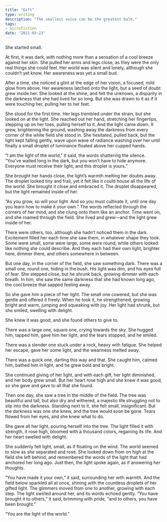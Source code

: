 ```yaml
---
title: "Gift"
type: writing
description: "The smallest voice can be the greatest balm."
tags:
- microfiction
date: "2021-03-23"
---
```


She started small.

At first, it was dark, with nothing more than a sensation of a cool breeze against her skin. She pulled her arms and legs close, as they were the only real things she could feel. Her world was silent and lonely, although she couldn’t yet know. Her awareness was yet a small bud.

After a time, she noticed a glint at the edge of her vision, a focused, mild glow from above. Her awareness latched onto the light, but a seed of doubt grew inside her. She looked at the shine, and felt the unknown, a disparity in the darkness that she had lived for so long. But she was drawn to it as if it were touching her, pulling her to her feet.

She stood for the first time. Her legs trembled under the strain, but she looked on at the light. She reached out her hand, stretching her fingertips, stepping up on her toes, pulling herself to it. And the light came down. It grew, brightening the ground, washing away the darkness from every corner of the white field she stood in. She hesitated, pulled back, but the light kept falling gently, wave upon wave of radiance washing over her until finally a small droplet of luminance floated above her cupped hands.

“I am the light of the world,” it said, the words shattering the silence. “You’ve waited long in the dark, but you won’t have to hide anymore. Everyone must receive their light, and this droplet is yours.”

She brought her hands close, the light’s warmth melting her doubts away. The droplet looked tiny and frail, yet it felt like it could house all the life of the world. She brought it close and embraced it. The droplet disappeared, but the light remained inside of her.

“As you grow, so will your light. And so you must cultivate it, until one day you learn how to make it your own.” The words reflected through the corners of her mind, and she clung onto them like an anchor. Time went on, and she roamed through the field. She lived and grew—and the light grew inside of her.

There were others, too, although she hadn’t noticed them in the dark. Excitement filled her each time she saw them, in whatever shape they took. Some were small, some were large, some were round, while others looked like nothing she could describe. And they each had their own light, brighter here, dimmer there, and others somewhere in between.

But one day, in the corner of the field, she saw something dark. There was a small one, round one, hiding in the bush. His light was dim, and his eyes full of fear. She stepped close, but he shrunk back, growing dimmer with each breath. In him, she saw the same darkness that she had known long ago, the cool breeze that sapped feeling away.

So she gave him a piece of her light. The small one cowered, but she was gentle and offered it freely. When he took it, he strengthened, growing bright and warm, jumping and squeaking with joy. Her light had shrunk, but she smiled, swelling with delight.

She knew it was good, and she found others to give to.

There was a large one, square one, crying towards the sky. She hugged him, tapped him, gave him her light, and the tears stopped, and he smiled.

There was a slender one stuck under a rock, heavy with fatigue. She helped her escape, gave her some light, and the weariness melted away.

There was a quick one, darting this way and that. She caught him, calmed him, bathed him in light, and he grew bold and bright.

She continued giving of her light, and with each gift, her light diminished, and her body grew small. But her heart rose high and she knew it was good, so she gave and gave to all that she found.

Then one day, she saw a tree in the middle of the field. The tree was beautiful and tall, but also dry and withered, a majestic life struggling not to slip into the darkness. Standing next to it, she felt small, insignificant. But the darkness was one she knew, and the tree would soon be gone. Tears flowed from her eyes, and she knew what to do.

She gave all her light, pouring herself into the tree. The light filled it with strength, it rose high, bloomed with a thousand colors, regaining its life. And her heart swelled with delight.

She suddenly felt light, small, as if floating on the wind. The world seemed to slow as she separated and rose. She looked down from on high at the field she left behind, and remembered the words of the light that had anchored her long ago. Just then, the light spoke again, as if answering her thoughts.

“You have made it your own,” it said, surrounding her with warmth. And the field below sparkled all at once, shining with the countless droplets of her gifted light. The glimmers moved from one to another, growing with each step. The light swirled around her, and its words echoed gently. “You have brought it to others,” it said, brimming with pride, “and to others, you have been brought.”

“You are the light of the world.”

